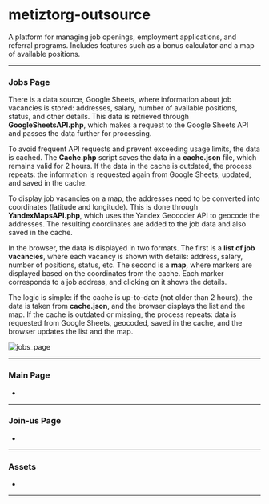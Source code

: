 # metiztorg-outsource
 A platform for managing job openings, employment applications, and referral programs. Includes features such as a bonus calculator and a map of available positions.
***

### Jobs Page

There is a data source, Google Sheets, where information about job vacancies is stored: addresses, salary, number of available positions, status, and other details. This data is retrieved through **GoogleSheetsAPI.php**, which makes a request to the Google Sheets API and passes the data further for processing.

To avoid frequent API requests and prevent exceeding usage limits, the data is cached. The **Cache.php** script saves the data in a **cache.json** file, which remains valid for 2 hours. If the data in the cache is outdated, the process repeats: the information is requested again from Google Sheets, updated, and saved in the cache.

To display job vacancies on a map, the addresses need to be converted into coordinates (latitude and longitude). This is done through **YandexMapsAPI.php**, which uses the Yandex Geocoder API to geocode the addresses. The resulting coordinates are added to the job data and also saved in the cache.

In the browser, the data is displayed in two formats. The first is a **list of job vacancies**, where each vacancy is shown with details: address, salary, number of positions, status, etc. The second is a **map**, where markers are displayed based on the coordinates from the cache. Each marker corresponds to a job address, and clicking on it shows the details.

The logic is simple: if the cache is up-to-date (not older than 2 hours), the data is taken from **cache.json**, and the browser displays the list and the map. If the cache is outdated or missing, the process repeats: data is requested from Google Sheets, geocoded, saved in the cache, and the browser updates the list and the map.



![jobs_page](https://github.com/user-attachments/assets/17448725-8baa-45c3-bc6b-5436dc04db55)

---
### Main Page
*
***
### Join-us Page
*
***
### Assets
*
***
